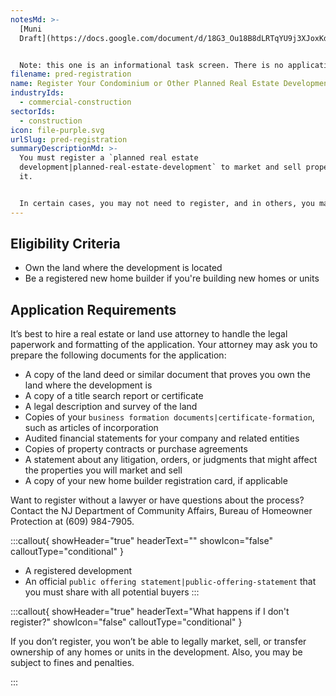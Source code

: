 ```yaml
---
notesMd: >-
  [Muni
  Draft](https://docs.google.com/document/d/18G3_Ou18B8dLRTqYU9j3XJoxKdLvM4Mmd_Ekab0N68M/edit?usp=sharing)


  Note: this one is an informational task screen. There is no application form -- it's a bunch of documents a lawyer essentially puts together. Our SME has told us PRED developers should be familiar with the industry terms here (like title search).
filename: pred-registration
name: Register Your Condominium or Other Planned Real Estate Development
industryIds:
  - commercial-construction
sectorIds:
  - construction
icon: file-purple.svg
urlSlug: pred-registration
summaryDescriptionMd: >-
  You must register a `planned real estate
  development|planned-real-estate-development` to market and sell properties in
  it.


  In certain cases, you may not need to register, and in others, you may need to request an exemption. [Learn more about the exemption.](https://www.nj.gov/dca/codes/forms/pdf_pred/exemption_pkt.pdf)
---
```


## Eligibility Criteria

- Own the land where the development is located
- Be a registered new home builder if you're building new homes or units

## Application Requirements

It’s best to hire a real estate or land use attorney to handle the legal paperwork and formatting of the application. Your attorney may ask you to prepare the following documents for the application:

- A copy of the land deed or similar document that proves you own the land where the development is
- A copy of a title search report or certificate
- A legal description and survey of the land
- Copies of your `business formation documents|certificate-formation`, such as articles of incorporation
- Audited financial statements for your company and related entities
- Copies of property contracts or purchase agreements
- A statement about any litigation, orders, or judgments that might affect the properties you will market and sell
- A copy of your new home builder registration card, if applicable

Want to register without a lawyer or have questions about the process? Contact the NJ Department of Community Affairs, Bureau of Homeowner Protection at (609) 984-7905.

:::callout{ showHeader="true" headerText="" showIcon="false" calloutType="conditional" }

- A registered development
- An official `public offering statement|public-offering-statement` that you must share with all potential buyers
  :::

:::callout{ showHeader="true" headerText="What happens if I don't register?" showIcon="false" calloutType="conditional" }

If you don’t register, you won’t be able to legally market, sell, or transfer ownership of any homes or units in the development. Also, you may be subject to fines and penalties.

:::
